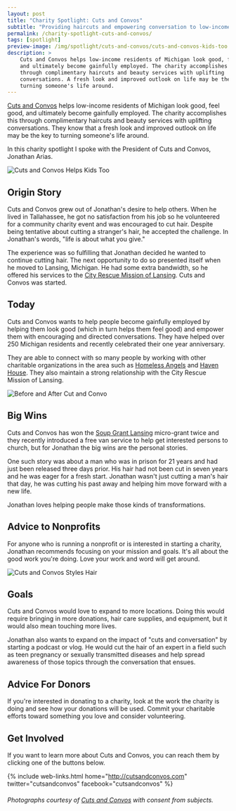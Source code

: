 ```yaml
---
layout: post
title: "Charity Spotlight: Cuts and Convos"
subtitle: "Providing haircuts and empowering conversation to low-income residents of Michigan."
permalink: /charity-spotlight-cuts-and-convos/
tags: [spotlight]
preview-image: /img/spotlight/cuts-and-convos/cuts-and-convos-kids-too.jpg
description: >
    Cuts and Convos helps low-income residents of Michigan look good, feel good,
    and ultimately become gainfully employed. The charity accomplishes this
    through complimentary haircuts and beauty services with uplifting
    conversations. A fresh look and improved outlook on life may be the key to
    turning someone's life around.
---
```


[Cuts and Convos][1] helps low-income residents of Michigan look good, feel good, and ultimately become gainfully employed. The charity accomplishes this through complimentary haircuts and beauty services with uplifting conversations. They know that a fresh look and improved outlook on life may be the key to turning someone's life around.

In this charity spotlight I spoke with the President of Cuts and Convos, Jonathan Arias.

![][7]

## Origin Story

Cuts and Convos grew out of Jonathan's desire to help others. When he lived in Tallahassee, he got no satisfaction from his job so he volunteered for a community charity event and was encouraged to cut hair. Despite being tentative about cutting a stranger's hair, he accepted the challenge. In Jonathan's words, "life is about what you give."

The experience was so fulfilling that Jonathan decided he wanted to continue cutting hair. The next opportunity to do so presented itself when he moved to Lansing, Michigan. He had some extra bandwidth, so he offered his services to the [City Rescue Mission of Lansing][2]. Cuts and Convos was started.

## Today

Cuts and Convos wants to help people become gainfully employed by helping them look good (which in turn helps them feel good) and empower them with encouraging and directed conversations. They have helped over 250 Michigan residents and recently celebrated their one year anniversary.

They are able to connect with so many people by working with other charitable organizations in the area such as [Homeless Angels][3] and [Haven House][4]. They also maintain a strong relationship with the City Rescue Mission of Lansing.

![][5]

## Big Wins

Cuts and Convos has won the [Soup Grant Lansing][8] micro-grant twice and they recently introduced a free van service to help get interested persons to church, but for Jonathan the big wins are the personal stories.

One such story was about a man who was in prison for 21 years and had just been released three days prior. His hair had not been cut in seven years and he was eager for a fresh start. Jonathan wasn't just cutting a man's hair that day, he was cutting his past away and helping him move forward with a new life.

Jonathan loves helping people make those kinds of transformations.

## Advice to Nonprofits

For anyone who is running a nonprofit or is interested in starting a charity, Jonathan recommends focusing on your mission and goals. It's all about the good work you're doing. Love your work and word will get around.

![][6]

## Goals

Cuts and Convos would love to expand to more locations. Doing this would require bringing in more donations, hair care supplies, and equipment, but it would also mean touching more lives.

Jonathan also wants to expand on the impact of "cuts and conversation" by starting a podcast or vlog. He would cut the hair of an expert in a field such as teen pregnancy or sexually transmitted diseases and help spread awareness of those topics through the conversation that ensues.

## Advice For Donors

If you're interested in donating to a charity, look at the work the charity is doing and see how your donations will be used. Commit your charitable efforts toward something you love and consider volunteering.

## Get Involved

If you want to learn more about Cuts and Convos, you can reach them by clicking one of the buttons below.

{% include web-links.html home="http://cutsandconvos.com" twitter="cutsandconvos" facebook="cutsandconvos" %}

###### Photographs courtesy of [Cuts and Convos][1] with consent from subjects.



[1]: http://cutsandconvos.com "Cuts and Convos Homepage"
[2]: http://lcrm.org/ "Lansing City Rescue Mission Homepage"
[3]: http://www.homelessangels.org/ "Homeless Angels"
[4]: http://www.havenhouseel.org/ "Haven House"
[5]: /img/spotlight/cuts-and-convos/cuts-and-convos-before-after.jpg "Before and After Cut and Convo"
[6]: /img/spotlight/cuts-and-convos/cuts-and-convos-hair-styling.jpg "Cuts and Convos Styles Hair"
[7]: /img/spotlight/cuts-and-convos/cuts-and-convos-kids-too.jpg "Cuts and Convos Helps Kids Too"
[8]: http://soupgrantlansing.com/ "Soup Grant Lansing Homepage"
